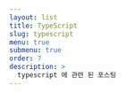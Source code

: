 ```yaml
---
layout: list
title: TypeScript 
slug: typescript
menu: true
submenu: true
order: 7
description: >
  typescript 에 관련 된 포스팅
---
```

